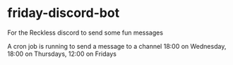 # friday-discord-bot

For the Reckless discord to send some fun messages

A cron job is running to send a message to a channel
18:00 on Wednesday,
18:00 on Thursdays,
12:00 on Fridays
